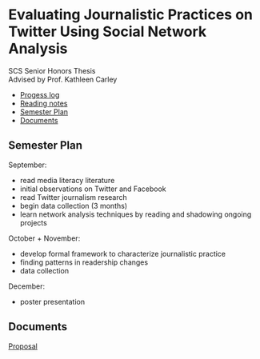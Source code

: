 # Evaluating Journalistic Practices on Twitter Using Social Network Analysis
SCS Senior Honors Thesis  
Advised by Prof. Kathleen Carley

- [Progess log](/ProgressLog.md)
- [Reading notes]()
- [Semester Plan](#semester-plan)
- [Documents](#documents)

## Semester Plan
September:
- read media literacy literature
- initial observations on Twitter and Facebook
- read Twitter journalism research
- begin data collection (3 months)
- learn network analysis techniques by reading and shadowing ongoing projects

October + November:
- develop formal framework to characterize journalistic practice
- finding patterns in readership changes  
- data collection

December:
- poster presentation

## Documents
[Proposal](/Joyce%20Wang%20thesis%20proposal.pdf)
